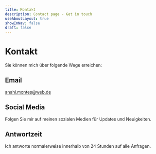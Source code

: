 ```yaml
---
title: Kontakt
description: Contact page - Get in touch
useAboutLayout: true
showInNav: false
draft: false
---
```


# Kontakt

Sie können mich über folgende Wege erreichen:

## Email

[anahi.montes@web.de](mailto:anahi.montes@web.de)

## Social Media

Folgen Sie mir auf meinen sozialen Medien für Updates und Neuigkeiten.

## Antwortzeit

Ich antworte normalerweise innerhalb von 24 Stunden auf alle Anfragen.
